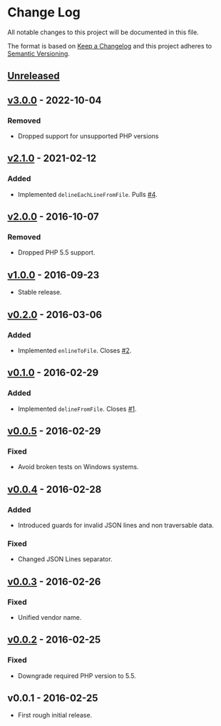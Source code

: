 # Change Log
All notable changes to this project will be documented in this file.

The format is based on [Keep a Changelog](http://keepachangelog.com/) and this project adheres to [Semantic Versioning](http://semver.org/).

## [Unreleased]

## [v3.0.0] - 2022-10-04
### Removed
- Dropped support for unsupported PHP versions

## [v2.1.0] - 2021-02-12
### Added
- Implemented  `delineEachLineFromFile`. Pulls [#4](https://github.com/raphaelstolt/json-lines/pull/4).

## [v2.0.0] - 2016-10-07
### Removed
- Dropped PHP 5.5 support.

## [v1.0.0] - 2016-09-23
- Stable release.

## [v0.2.0] - 2016-03-06
### Added
- Implemented `enlineToFile`. Closes [#2](https://github.com/raphaelstolt/json-lines/issues/2).

## [v0.1.0] - 2016-02-29
### Added
- Implemented `delineFromFile`. Closes [#1](https://github.com/raphaelstolt/json-lines/issues/1).

## [v0.0.5] - 2016-02-29
### Fixed
- Avoid broken tests on Windows systems.

## [v0.0.4] - 2016-02-28
### Added
- Introduced guards for invalid JSON lines and non traversable data.

### Fixed
- Changed JSON Lines separator.

## [v0.0.3] - 2016-02-26
### Fixed
- Unified vendor name.

## [v0.0.2] - 2016-02-25
### Fixed
- Downgrade required PHP version to 5.5.

## v0.0.1 - 2016-02-25
- First rough initial release.

[Unreleased]: https://github.com/raphaelstolt/json-lines/compare/v3.0.0...HEAD
[v3.0.0]: https://github.com/raphaelstolt/json-lines/compare/v2.1.0...v3.0.0
[v2.1.0]: https://github.com/raphaelstolt/json-lines/compare/v2.0.0...v2.1.0
[v2.0.0]: https://github.com/raphaelstolt/json-lines/compare/v1.0.0...v2.0.0
[v1.0.0]: https://github.com/raphaelstolt/json-lines/compare/v0.2.0...v1.0.0
[v0.2.0]: https://github.com/raphaelstolt/json-lines/compare/v0.1.0...v0.2.0
[v0.1.0]: https://github.com/raphaelstolt/json-lines/compare/v0.0.5...v0.1.0
[v0.0.5]: https://github.com/raphaelstolt/json-lines/compare/v0.0.4...v0.0.5
[v0.0.4]: https://github.com/raphaelstolt/json-lines/compare/v0.0.3...v0.0.4
[v0.0.3]: https://github.com/raphaelstolt/json-lines/compare/v0.0.2...v0.0.3
[v0.0.2]: https://github.com/raphaelstolt/json-lines/compare/v0.0.1...v0.0.2
